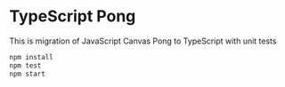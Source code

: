# TypeScript Pong

This is migration of JavaScript Canvas Pong to TypeScript with unit tests

```sh
npm install
npm test
npm start
```
